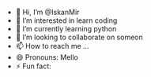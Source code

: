 - 👋 Hi, I’m @IskanMir
- 👀 I’m interested in learn coding
- 🌱 I’m currently learning python
- 💞️ I’m looking to collaborate on someon
- 📫 How to reach me ...
- 😄 Pronouns: Mello
- ⚡ Fun fact: 

<!---
IskanMir/IskanMir is a ✨ special ✨ repository because its `README.md` (this file) appears on your GitHub profile.
You can click the Preview link to take a look at your changes.
--->

